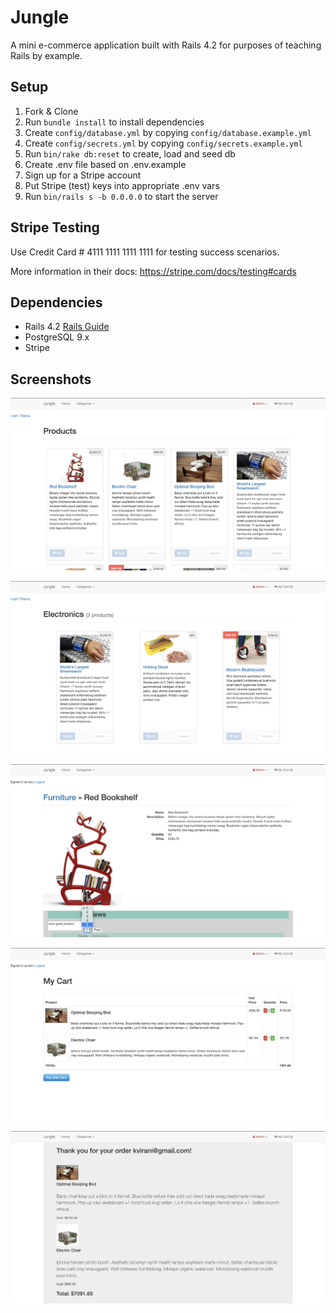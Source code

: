 # Jungle

A mini e-commerce application built with Rails 4.2 for purposes of teaching Rails by example.


## Setup

1. Fork & Clone
2. Run `bundle install` to install dependencies
3. Create `config/database.yml` by copying `config/database.example.yml`
4. Create `config/secrets.yml` by copying `config/secrets.example.yml`
5. Run `bin/rake db:reset` to create, load and seed db
6. Create .env file based on .env.example
7. Sign up for a Stripe account
8. Put Stripe (test) keys into appropriate .env vars
9. Run `bin/rails s -b 0.0.0.0` to start the server

## Stripe Testing

Use Credit Card # 4111 1111 1111 1111 for testing success scenarios.

More information in their docs: <https://stripe.com/docs/testing#cards>

## Dependencies

* Rails 4.2 [Rails Guide](http://guides.rubyonrails.org/v4.2/)
* PostgreSQL 9.x
* Stripe

## Screenshots
![Home screen](https://github.com/0theRookie/jungle-rails/blob/master/app/assets/images/Screen%20Shot%202018-12-14%20at%201.23.21%20PM.png)

![One of the Category pages](https://github.com/0theRookie/jungle-rails/blob/master/app/assets/images/Screen%20Shot%202018-12-14%20at%201.23.34%20PM.png)

![Comment and Rate](https://github.com/0theRookie/jungle-rails/blob/master/app/assets/images/Screen%20Shot%202018-12-14%20at%201.24.20%20PM.png)

![Cart order](https://github.com/0theRookie/jungle-rails/blob/master/app/assets/images/Screen%20Shot%202018-12-14%20at%201.24.46%20PM.png)

![Order Receipt](https://github.com/0theRookie/jungle-rails/blob/master/app/assets/images/Screen%20Shot%202018-12-14%20at%201.25.10%20PM.png)